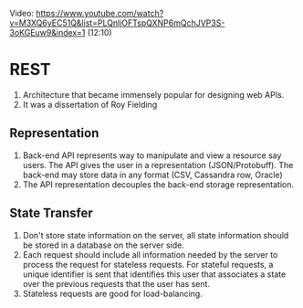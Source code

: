 Video: https://www.youtube.com/watch?v=M3XQ6yEC51Q&list=PLQnljOFTspQXNP6mQchJVP3S-3oKGEuw9&index=1 (12:10)

# REST

1. Architecture that became immensely popular for designing web APIs.
2. It was a dissertation of Roy Fielding

## Representation
1. Back-end API represents way to manipulate and view a resource say users. The API gives the user in a representation (JSON/Protobuff). The back-end may store data in any format (CSV, Cassandra row, Oracle)
2. The API representation decouples the back-end storage representation. 

## State Transfer
1. Don't store state information on the server, all state information should be stored in a database on the server side.
2. Each request should include all information needed by the server to process the request for stateless requests. For stateful requests, a unique identifier is sent that identifies this user that associates a state over the previous requests that the user has sent.
3. Stateless requests are good for load-balancing.